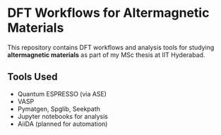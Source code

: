 # DFT Workflows for Altermagnetic Materials

This repository contains DFT workflows and analysis tools for studying **altermagnetic materials** as part of my MSc thesis at IIT Hyderabad.

## Tools Used
- Quantum ESPRESSO (via ASE)
- VASP
- Pymatgen, Spglib, Seekpath
- Jupyter notebooks for analysis
- AiiDA (planned for automation)

